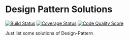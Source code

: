 # Design Pattern Solutions
[![Build Status](https://github.com/alaahong/Design-Pattern/workflows/CI/badge.svg)](https://github.com/alaahong/Design-Pattern)
[![Coverage Status](https://coveralls.io/repos/github/alaahong/Design-Pattern/badge.svg?branch=master)](https://coveralls.io/github/alaahong/Design-Pattern?branch=master)
[![Code Quality Score](https://www.code-inspector.com/project/3649/score/svg)](https://www.code-inspector.com/project/3649/score/svg)

Just list some solutions of Design-Pattern